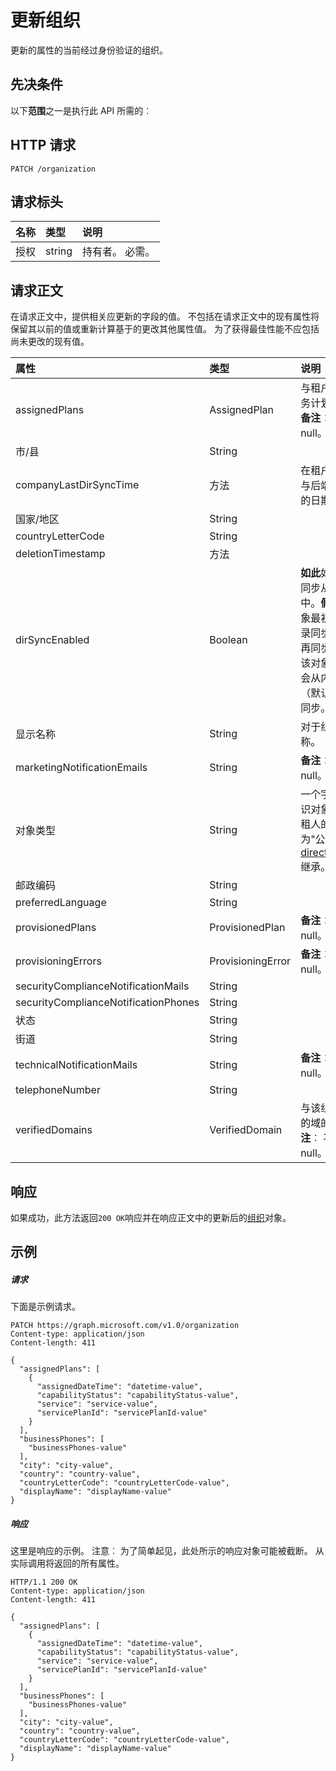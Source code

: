 # <a name="update-organization"></a>更新组织

更新的属性的当前经过身份验证的组织。
## <a name="prerequisites"></a>先决条件
以下**范围**之一是执行此 API 所需的︰
## <a name="http-request"></a>HTTP 请求
<!-- { "blockType": "ignored" } -->
```http
PATCH /organization

```
## <a name="request-headers"></a>请求标头
| 名称       | 类型 | 说明|
|:-----------|:------|:----------|
| 授权  | string  | 持有者<token>。 必需。 |

## <a name="request-body"></a>请求正文
在请求正文中，提供相关应更新的字段的值。 不包括在请求正文中的现有属性将保留其以前的值或重新计算基于的更改其他属性值。 为了获得最佳性能不应包括尚未更改的现有值。

| 属性     | 类型   |说明|
|:---------------|:--------|:----------|
|assignedPlans|AssignedPlan|与租户相关的服务计划的集合。                            **备注**︰ 不可以为 null。            |
|市/县|String|            |
|companyLastDirSyncTime|方法|在租户最后一次与后端目录同步的日期和时间。|
|国家/地区|String|            |
|countryLetterCode|String|            |
|deletionTimestamp|方法||
|dirSyncEnabled|Boolean|**如此**如果此对象同步从本地目录中。**假**如果此对象最初从内部目录同步，但不会再同步;**null**如果该对象已永远不会从内部目录 （默认值） 进行同步。|
|显示名称|String|对于组织显示名称。|
|marketingNotificationEmails|String|                                        **备注**︰ 不可以为 null。            |
|对象类型|String|一个字符串，标识对象类型。 承租人的值始终为"公司"。 从[directoryObject](../resources/directoryobject.md)继承。|
|邮政编码|String|            |
|preferredLanguage|String|            |
|provisionedPlans|ProvisionedPlan|                                        **备注**︰ 不可以为 null。            |
|provisioningErrors|ProvisioningError|                                        **备注**︰ 不可以为 null。            |
|securityComplianceNotificationMails|String||
|securityComplianceNotificationPhones|String||
|状态|String|            |
|街道|String|            |
|technicalNotificationMails|String|                                        **备注**︰ 不可以为 null。            |
|telephoneNumber|String|            |
|verifiedDomains|VerifiedDomain|与该组织相关联的域的集合。                            **备注**︰ 不可以为 null。            |

## <a name="response"></a>响应
如果成功，此方法返回`200 OK`响应并在响应正文中的更新后的[组织](../resources/organization.md)对象。
## <a name="example"></a>示例
##### <a name="request"></a>请求
下面是示例请求。
<!-- {
  "blockType": "request",
  "name": "update_organization"
}-->
```http
PATCH https://graph.microsoft.com/v1.0/organization
Content-type: application/json
Content-length: 411

{
  "assignedPlans": [
    {
      "assignedDateTime": "datetime-value",
      "capabilityStatus": "capabilityStatus-value",
      "service": "service-value",
      "servicePlanId": "servicePlanId-value"
    }
  ],
  "businessPhones": [
    "businessPhones-value"
  ],
  "city": "city-value",
  "country": "country-value",
  "countryLetterCode": "countryLetterCode-value",
  "displayName": "displayName-value"
}
```
##### <a name="response"></a>响应
这里是响应的示例。 注意︰ 为了简单起见，此处所示的响应对象可能被截断。 从实际调用将返回的所有属性。
<!-- {
  "blockType": "response",
  "truncated": true,
  "@odata.type": "microsoft.graph.organization"
} -->
```http
HTTP/1.1 200 OK
Content-type: application/json
Content-length: 411

{
  "assignedPlans": [
    {
      "assignedDateTime": "datetime-value",
      "capabilityStatus": "capabilityStatus-value",
      "service": "service-value",
      "servicePlanId": "servicePlanId-value"
    }
  ],
  "businessPhones": [
    "businessPhones-value"
  ],
  "city": "city-value",
  "country": "country-value",
  "countryLetterCode": "countryLetterCode-value",
  "displayName": "displayName-value"
}
```

<!-- uuid: 8fcb5dbc-d5aa-4681-8e31-b001d5168d79
2015-10-25 14:57:30 UTC -->
<!-- {
  "type": "#page.annotation",
  "description": "Update organization",
  "keywords": "",
  "section": "documentation",
  "tocPath": ""
}-->
